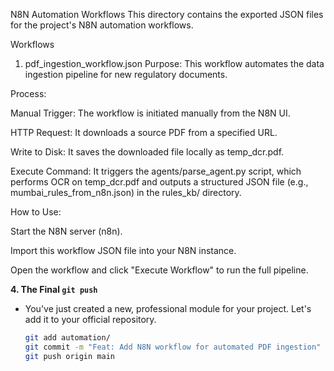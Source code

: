 N8N Automation Workflows
This directory contains the exported JSON files for the project's N8N automation workflows.

Workflows
1. pdf_ingestion_workflow.json
Purpose: This workflow automates the data ingestion pipeline for new regulatory documents.

Process:

Manual Trigger: The workflow is initiated manually from the N8N UI.

HTTP Request: It downloads a source PDF from a specified URL.

Write to Disk: It saves the downloaded file locally as temp_dcr.pdf.

Execute Command: It triggers the agents/parse_agent.py script, which performs OCR on temp_dcr.pdf and outputs a structured JSON file (e.g., mumbai_rules_from_n8n.json) in the rules_kb/ directory.

How to Use:

Start the N8N server (n8n).

Import this workflow JSON file into your N8N instance.

Open the workflow and click "Execute Workflow" to run the full pipeline.


**4. The Final `git push`**
* You've just created a new, professional module for your project. Let's add it to your official repository.
    ```bash
    git add automation/
    git commit -m "Feat: Add N8N workflow for automated PDF ingestion"
    git push origin main